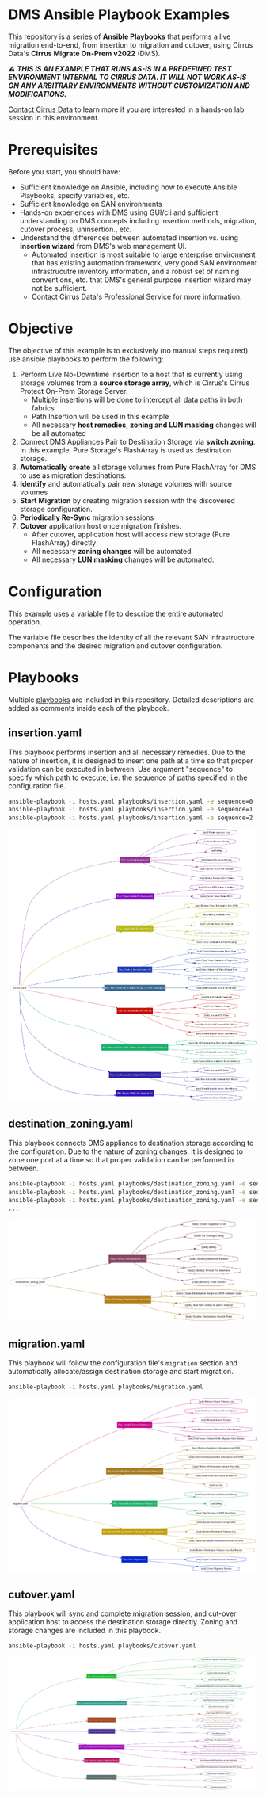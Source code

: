 # DMS Ansible Playbook Examples

This repository is a series of **Ansible Playbooks** that performs a live migration end-to-end, from insertion to migration and cutover, using Cirrus Data's **Cirrus Migrate On-Prem
v2022** (DMS).


***⚠️ THIS IS AN EXAMPLE THAT RUNS AS-IS IN A PREDEFINED TEST ENVIRONMENT INTERNAL TO CIRRUS DATA. IT WILL NOT WORK AS-IS ON ANY ARBITRARY ENVIRONMENTS WITHOUT CUSTOMIZATION AND MODIFICATIONS.***

[Contact Cirrus Data](mailto:info@cdsi.us.com) to learn more if you are interested in a hands-on lab session in this environment.

# Prerequisites
Before you start, you should have:
- Sufficient knowledge on Ansible, including how to execute Ansible Playbooks, specify variables, etc.
- Sufficient knowledge on SAN environments
- Hands-on experiences with DMS using GUI/cli and sufficient understanding on DMS concepts including insertion methods, migration, cutover process,
  uninsertion., etc.
- Understand the differences between automated insertion vs. using **insertion wizard** from DMS's web management UI. 
  - Automated insertion is most suitable to large enterprise environment that has existing automation framework, very good SAN environment infrastrucutre inventory information, and a robust set of naming conventions, etc. that DMS's general purpose insertion wizard may not be sufficient.
  - Contact Cirrus Data's Professional Service for more information.


# Objective
The objective of this example is to exclusively (no manual steps required) use ansible playbooks to perform the following:
1. Perform Live No-Downtime Insertion to a host that is currently using storage volumes from a **source storage array**, which is Cirrus's Cirrus Protect On-Prem Storage Server.
   - Multiple insertions will be done to intercept all data paths in both fabrics
   - Path Insertion will be used in this example
   - All necessary **host remedies**, **zoning and LUN masking** changes will be all automated
2. Connect DMS Appliances Pair to Destination Storage via **switch zoning**. In this example, Pure Storage's FlashArray is used as destination storage.
3. **Automatically create** all storage volumes from Pure FlashArray for DMS to use as migration destinations.
4. **Identify** and automatically pair new storage volumes with source volumes
5. **Start Migration** by creating migration session with the discovered storage configuration.
6. **Periodically Re-Sync** migration sessions
7. **Cutover** application host once migration finishes.
   - After cutover, application host will access new storage (Pure FlashArray) directly
   - All necessary **zoning changes** will be automated
   - All necessary **LUN masking** changes will be automated. 


# Configuration
This example uses a [variable file](dms/vars/config.yaml) to describe the entire automated operation. 

The variable file describes the identity of all the relevant SAN infrastructure components and the desired migration and cutover configuration.


# Playbooks
Multiple [playbooks](dms/playbooks) are included in this repository. Detailed descriptions are added as comments inside each of the playbook.


## insertion.yaml
This playbook performs insertion and all necessary remedies. Due to the nature of insertion, it is designed to insert one path at a time so that proper validation can be executed in between. Use argument "sequence" to specify which path to execute, i.e. the sequence of paths specified in the configuration file. 

```bash
ansible-playbook -i hosts.yaml playbooks/insertion.yaml -e sequence=0
ansible-playbook -i hosts.yaml playbooks/insertion.yaml -e sequence=1
ansible-playbook -i hosts.yaml playbooks/insertion.yaml -e sequence=2
```
![diagram](dms/docs/insertion.svg)


## destination_zoning.yaml
This playbook connects DMS appliance to destination storage according to the configuration. Due to the nature of zoning changes, it is designed to zone one port at a time so that proper validation can be performed in between.

```bash
ansible-playbook -i hosts.yaml playbooks/destination_zoning.yaml -e sequence=0
ansible-playbook -i hosts.yaml playbooks/destination_zoning.yaml -e sequence=1
ansible-playbook -i hosts.yaml playbooks/destination_zoning.yaml -e sequence=2
...
```
![diagram](dms/docs/destination_zoning.svg)

## migration.yaml
This playbook will follow the configuration file's ``migration`` section and automatically allocate/assign destination storage and start migration.

```bash
ansible-playbook -i hosts.yaml playbooks/migration.yaml
```
![diagram](dms/docs/migration.svg)

## cutover.yaml
This playbook will sync and complete migration session, and cut-over application host to access the destination storage directly. Zoning and storage changes are included in this playbook.

```bash
ansible-playbook -i hosts.yaml playbooks/cutover.yaml
```
![diagram](dms/docs/cutover.svg)


